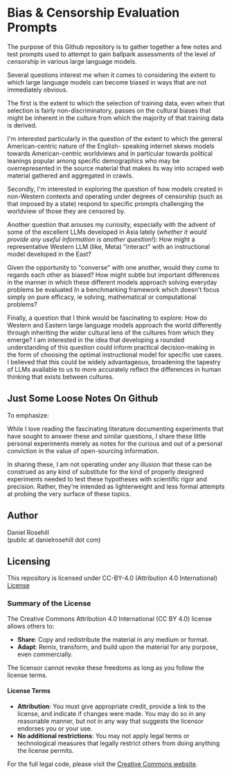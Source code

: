 # Bias & Censorship Evaluation Prompts

The purpose of this Github repository is to gather together a few notes and test prompts used to attempt to gain ballpark assessments of the level of censorship in various large language models. 

Several questions interest me when it comes to considering the extent to which large language models can become biased in ways that are not immediately obvious. 

The first is the extent to which the selection of training data, even when that selection is fairly non-discriminatory, passes on the cultural biases that might be inherent in the culture from which the majority of that training data is derived.  

I'm interested particularly in the question of the extent to which the general American-centric nature of the English- speaking internet skews models towards American-centric worldviews and in particular towards political leanings popular among specific demographics who may be overrepresented in the source material that makes its way into scraped web material gathered and aggregated in crawls.

Secondly, I'm interested in exploring the question of how models created in non-Western contexts and operating under degrees of censorship (such as that imposed by a state) respond to specific prompts challenging the worldview of those they are censored by.

Another question that arouses my curiosity, especially with the advent of some of the excellent LLMs developed in Asia lately (*whether it would provide any useful information is another question!*): How might a representative Western LLM (like, Meta) "interact" with an instructional model developed in the East?

Given the opportunity to "converse" with one another, would they come to regards each other as biased? How might subtle but important differences in the manner in which these different models approach solving everyday problems be evaluated In a benchmarking framework which doesn't focus simply on pure efficacy, ie solving, mathematical or computational problems? 

Finally, a question that I think would be fascinating to explore: How do Western and Eastern large language models approach the world differently through inheriting the wider cultural lens of the cultures from which they emerge? I am interested in the idea that developing a rounded understanding of this question could inform practical decision-making in the form of choosing the optimal instructional model for specific use cases. I believed that this could be widely advantageous, broadening the tapestry of LLMs available to us to more accurately reflect the differences in human thinking that exists between cultures.

## Just Some Loose Notes On Github

To emphasize: 

While I love reading the fascinating literature documenting experiments that have sought to answer these and similar questions, I share these little personal experiments merely as notes for the curious and out of a personal conviction in the value of open-sourcing information. 

In sharing these, I am not operating under any illusion that these can be construed as any kind of substitute for the kind of properly designed experiments needed to test these hypotheses with scientific rigor and precision. Rather, they're intended as lighterweight and less formal attempts at probing the very surface of these topics. 

## Author

Daniel Rosehill  
(public at danielrosehill dot com)

## Licensing

This repository is licensed under CC-BY-4.0 (Attribution 4.0 International) 
[License](https://creativecommons.org/licenses/by/4.0/)

### Summary of the License
The Creative Commons Attribution 4.0 International (CC BY 4.0) license allows others to:
- **Share**: Copy and redistribute the material in any medium or format.
- **Adapt**: Remix, transform, and build upon the material for any purpose, even commercially.

The licensor cannot revoke these freedoms as long as you follow the license terms.

#### License Terms
- **Attribution**: You must give appropriate credit, provide a link to the license, and indicate if changes were made. You may do so in any reasonable manner, but not in any way that suggests the licensor endorses you or your use.
- **No additional restrictions**: You may not apply legal terms or technological measures that legally restrict others from doing anything the license permits.

For the full legal code, please visit the [Creative Commons website](https://creativecommons.org/licenses/by/4.0/legalcode).